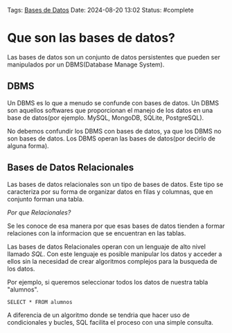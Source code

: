Tags: [Bases de Datos](Bases%20de%20Datos.md)
Date: 2024-08-20 13:02
Status: #complete 

# Que son las bases de datos?

Las bases de datos son un conjunto de datos persistentes que pueden ser manipulados por un DBMS(Database Manage System).

## DBMS

Un DBMS es lo que a menudo se confunde con bases de datos. Un DBMS son aquellos softwares que proporcionan el manejo de los datos en una base de datos(por ejemplo. MySQL, MongoDB, SQLite, PostgreSQL).

No debemos confundir los DBMS con bases de datos, ya que los DBMS no son bases de datos. Los DBMS operan las bases de datos(por decirlo de alguna forma).

## Bases de Datos Relacionales

Las bases de datos relacionales son un tipo de bases de datos. Este tipo se caracteriza por su forma de organizar datos en filas y columnas, que en conjunto forman una tabla.

*Por que Relacionales?*

Se les conoce de esa manera por que esas bases de datos tienden a formar relaciones con la informacion que se encuentran en las tablas.

Las bases de datos Relacionales operan con un lenguaje de alto nivel llamado *SQL*. Con este lenguaje es posible manipular los datos y acceder a ellos sin la necesidad de crear algoritmos complejos para la busqueda de los datos.

Por ejemplo, si queremos seleccionar todos los datos de nuestra tabla "alumnos".
```
SELECT * FROM alumnos
```

A diferencia de un algoritmo donde se tendria que hacer uso de condicionales y bucles, SQL facilita el proceso con una simple consulta.
